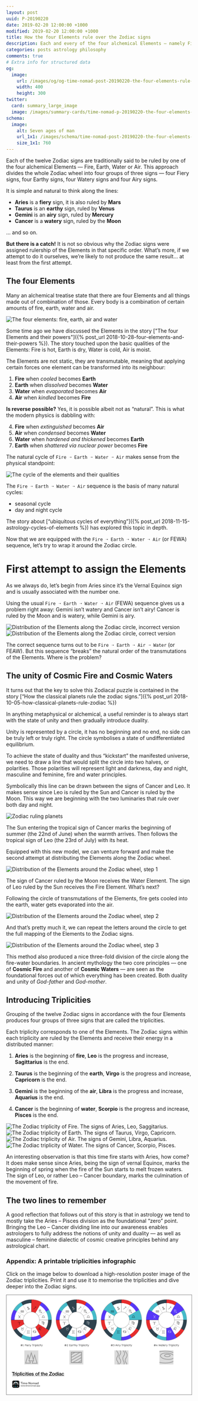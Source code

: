 ```yaml
---
layout: post
uuid: P-20190220
date: 2019-02-20 12:00:00 +1000
modified: 2019-02-20 12:00:00 +1000
title: How the four Elements rule over the Zodiac signs
description: Each and every of the four alchemical Elements — namely Fire, Earth, Water and Air — have rulership over corresponding Zodiac signs. But if we ask the question “How does it work?” it suddenly becomes not so simple. This exploration of the mysteries of the Elements and the Zodiac wheel will lead us to understanding of the principles of Cosmic Fire and Cosmic Waters.
categories: posts astrology philosophy
comments: true
# Extra info for structured data
og:
  image:
    url: /images/og/og-time-nomad-post-20190220-the-four-elements-rule-zodiac-signs.jpg
    width: 400
    height: 300
twitter:
  card: summary_large_image
  image: /images/summary-cards/time-nomad-p-20190220-the-four-elements-rule-zodiac-signs.jpg
schema:
  image:
    alt: Seven ages of man
    url_1x1: /images/schema/time-nomad-post-20190220-the-four-elements-rule-zodiac-signs-1x1.jpg
    size_1x1: 760
---
```


Each of the twelve Zodiac signs are traditionally said to be ruled by one of the four alchemical Elements — Fire, Earth, Water or Air. This approach divides the whole Zodiac wheel into four groups of three signs — four Fiery signs, four Earthy signs, four Watery signs and four Airy signs.

It is simple and natural to think along the lines:

* **Aries** is a **fiery** sign, it is also ruled by **Mars**
* **Taurus** is an **earthy** sign, ruled by **Venus**
* **Gemini** is an **airy** sign, ruled by **Mercury**
* **Cancer** is a **watery** sign, ruled by the **Moon**

… and so on.

**But there is a catch!** It is not so obvious why the Zodiac signs were assigned rulership of the Elements in that specific order. What’s more, if we attempt to do it ourselves, we’re likely to not produce the same result… at least from the first attempt.

## The four Elements

Many an alchemical treatise state that there are four Elements and all things made out of combination of those. Every body is a combination of certain amounts of fire, earth, water and air.

<img class="lazyload" data-srcset="/images/illustrations/the-four-elements.png 1x, /images/illustrations/the-four-elements@2x.png 2x, /images/illustrations/the-four-elements@3x.png 3x" alt="The four elements: fire, earth, air and water">

Some time ago we have discussed the Elements in the story ["The four Elements and their powers"]({% post_url 2018-10-28-four-elements-and-their-powers %}). The story touched upon the basic qualities of the Elements: Fire is hot, Earth is dry, Water is cold, Air is moist.

The Elements are not static, they are transmutable, meaning that applying certain forces one element can be transformed into its neighbour:

1. **Fire** when _cooled_ becomes **Earth**
2. **Earth** when _dissolved_ becomes **Water**
3. **Water** when _evaporated_ becomes **Air**
4. **Air** when _kindled_ becomes **Fire**

**Is reverse possible?** Yes, it is possible albeit not as “natural”. This is what the modern physics is dabbling with:

4. **Fire** when _extinguished_ becomes **Air**
3. **Air** when _condensed_ becomes **Water**
2. **Water** when _hardened and thickened_ becomes **Earth**
1. **Earth** when _shattered via nuclear power_ becomes **Fire**

The natural cycle of `Fire ➝ Earth ➝ Water ➝ Air` makes sense from the physical standpoint:

<img class="lazyload" data-srcset="/images/illustrations/the-four-elements-cycle.png 1x, /images/illustrations/the-four-elements-cycle@2x.png 2x, /images/illustrations/the-four-elements-cycle@3x.png 3x" alt="The cycle of the elements and their qualities">

The `Fire ➝ Earth ➝ Water ➝ Air` sequence is the basis of many natural cycles:

* seasonal cycle
* day and night cycle

The story about [“ubiquitous cycles of everything”]({% post_url 2018-11-15-astrology-cycles-of-elements %}) has explored this topic in depth.

Now that we are equipped with the `Fire ➝ Earth ➝ Water ➝ Air` (or FEWA) sequence, let’s try to wrap it around the Zodiac circle.

# First attempt to assign the Elements

As we always do, let’s begin from Aries since it’s the Vernal Equinox sign and is usually associated with the number one.

Using the usual `Fire ➝ Earth ➝ Water ➝ Air` (FEWA) sequence gives us a problem right away: Gemini isn’t watery and Cancer isn’t airy! Cancer is ruled by the Moon and is watery, while Gemini is airy.

<img class="lazyload snake" data-srcset="/images/illustrations/zodiac-and-elements-distribution-incorrect.png 1x, /images/illustrations/zodiac-and-elements-distribution-incorrect@2x.png 2x, /images/illustrations/zodiac-and-elements-distribution-incorrect@3x.png 3x" alt="Distribution of the Elements along the Zodiac circle, incorrect version">

<img class="lazyload snake-tail" data-srcset="/images/illustrations/zodiac-and-elements-distribution-correct.png 1x, /images/illustrations/zodiac-and-elements-distribution-correct@2x.png 2x, /images/illustrations/zodiac-and-elements-distribution-correct@3x.png 3x" alt="Distribution of the Elements along the Zodiac circle, correct version">

The correct sequence turns out to be `Fire ➝ Earth ➝ Air ➝ Water` (or FEAW). But this sequence “breaks” the natural order of the transmutations of the Elements. Where is the problem?

## The unity of Cosmic Fire and Cosmic Waters

It turns out that the key to solve this Zodiacal puzzle is contained in the story [“How the classical planets rule the zodiac signs.”]({% post_url 2018-10-05-how-classical-planets-rule-zodiac %})

In anything metaphysical or alchemical, a useful reminder is to always start with the state of unity and then gradually introduce duality.

Unity is represented by a circle, it has no beginning and no end, no side can be truly left or truly right. The circle symbolises a state of undifferentiated equilibrium.

To achieve the state of duality and thus “kickstart” the manifested universe, we need to draw a line that would split the circle into two halves, or polarities. Those polarities will represent light and darkness, day and night, masculine and feminine, fire and water principles.

Symbolically this line can be drawn between the signs of Cancer and Leo. It makes sense since Leo is ruled by the Sun and Cancer is ruled by the Moon. This way we are beginning with the two luminaries that rule over both day and night.

<img class="lazyload" data-srcset="/images/illustrations/zodiac-ruling-planets-1.png 1x, /images/illustrations/zodiac-ruling-planets-1@2x.png 2x, /images/illustrations/zodiac-ruling-planets-1@3x.png 3x" alt="Zodiac ruling planets">

The Sun entering the tropical sign of Cancer marks the beginning of summer (the 22nd of June) when the warmth arrives. Then follows the tropical sign of Leo (the 23rd of July) with its heat.

Equipped with this new model, we can venture forward and make the second attempt at distributing the Elements along the Zodiac wheel.

<img class="lazyload" data-srcset="/images/illustrations/zodiac-and-elements-distribution-step-1.png 1x, /images/illustrations/zodiac-and-elements-distribution-step-1@2x.png 2x, /images/illustrations/zodiac-and-elements-distribution-step-1@3x.png 3x" alt="Distribution of the Elements around the Zodiac wheel, step 1">

The sign of Cancer ruled by the Moon receives the Water Element. The sign of Leo ruled by the Sun receives the Fire Element. What’s next?

Following the circle of transmutations of the Elements, fire gets cooled into the earth, water gets evaporated into the air. 

<img class="lazyload" data-srcset="/images/illustrations/zodiac-and-elements-distribution-step-2.png 1x, /images/illustrations/zodiac-and-elements-distribution-step-2@2x.png 2x, /images/illustrations/zodiac-and-elements-distribution-step-2@3x.png 3x" alt="Distribution of the Elements around the Zodiac wheel, step 2">

And that’s pretty much it, we can repeat the letters around the circle to get the full mapping of the Elements to the Zodiac signs.

<img class="lazyload" data-srcset="/images/illustrations/zodiac-and-elements-distribution-step-3.png 1x, /images/illustrations/zodiac-and-elements-distribution-step-3@2x.png 2x, /images/illustrations/zodiac-and-elements-distribution-step-3@3x.png 3x" alt="Distribution of the Elements around the Zodiac wheel, step 3">

This method also produced a nice three-fold division of the circle along the fire-water boundaries. In ancient mythology the two core principles — one of **Cosmic Fire** and another of **Cosmic Waters** — are seen as the foundational forces out of which everything has been created. Both duality and unity of _God-father_ and _God-mother_.

## Introducing Triplicities

Grouping of the twelve Zodiac signs in accordance with the four Elements produces four groups of three signs that are called the triplicities.

Each triplicity corresponds to one of the Elements. The Zodiac signs within each triplicity are ruled by the Elements and receive their energy in a distributed manner:

1. **Aries** is the beginning of **fire**, **Leo** is the progress and increase, **Sagittarius** is the end.

2. **Taurus** is the beginning of the **earth**, **Virgo** is the progress and increase, **Capricorn** is the end.

3. **Gemini** is the beginning of the **air**, **Libra** is the progress and increase, **Aquarius** is the end.

4. **Cancer** is the beginning of **water**, **Scorpio** is the progress and increase, **Pisces** is the end.

<img class="lazyload snake" data-srcset="/images/illustrations/zodiac-triplicity-fire.png 1x, /images/illustrations/zodiac-triplicity-fire@2x.png 2x, /images/illustrations/zodiac-triplicity-fire@3x.png 3x" alt="The Zodiac triplicity of Fire. The signs of Aries, Leo, Saggitarius.">

<img class="lazyload snake" data-srcset="/images/illustrations/zodiac-triplicity-earth.png 1x, /images/illustrations/zodiac-triplicity-earth@2x.png 2x, /images/illustrations/zodiac-triplicity-earth@3x.png 3x" alt="The Zodiac triplicity of Earth. The signs of Taurus, Virgo, Capricorn.">

<img class="lazyload snake" data-srcset="/images/illustrations/zodiac-triplicity-air.png 1x, /images/illustrations/zodiac-triplicity-air@2x.png 2x, /images/illustrations/zodiac-triplicity-air@3x.png 3x" alt="The Zodiac triplicity of Air. The signs of Gemini, Libra, Aquarius.">

<img class="lazyload snake-tail" data-srcset="/images/illustrations/zodiac-triplicity-water.png 1x, /images/illustrations/zodiac-triplicity-water@2x.png 2x, /images/illustrations/zodiac-triplicity-water@3x.png 3x" alt="The Zodiac triplicity of Water. The signs of Cancer, Scorpio, Pisces.">

An interesting observation is that this time fire starts with Aries, how come? It does make sense since Aries, being the sign of vernal Equinox, marks the beginning of spring when the fire of the Sun starts to melt frozen waters. The sign of Leo, or rather Leo – Cancer boundary, marks the culmination of the movement of fire.

## The two lines to remember

A good reflection that follows out of this story is that in astrology we tend to mostly take the Aries – Pisces division as the foundational “zero” point. Bringing the Leo – Cancer dividing line into our awareness enables astrologers to fully address the notions of unity and duality — as well as masculine – feminine dialectic of cosmic creative principles behind any astrological chart.

### Appendix: A printable triplicities infographic

Click on the image below to download a high-resolution poster image of the Zodiac triplicities. Print it and use it to memorise the triplicities and dive deeper into the Zodiac signs.

[<img class="lazyload" src="/images/illustrations/zodiac-and-elements-triplicities.png" style="border: 1px solid gray;" alt="The Zodiac sign triplicities of Fire, Earth, Air and Water">](/images/illustrations/zodiac-and-elements-triplicities@2x.png)